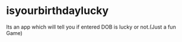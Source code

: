# isyourbirthdaylucky
Its an app which will tell you if entered DOB is lucky or not.(Just a fun Game)
